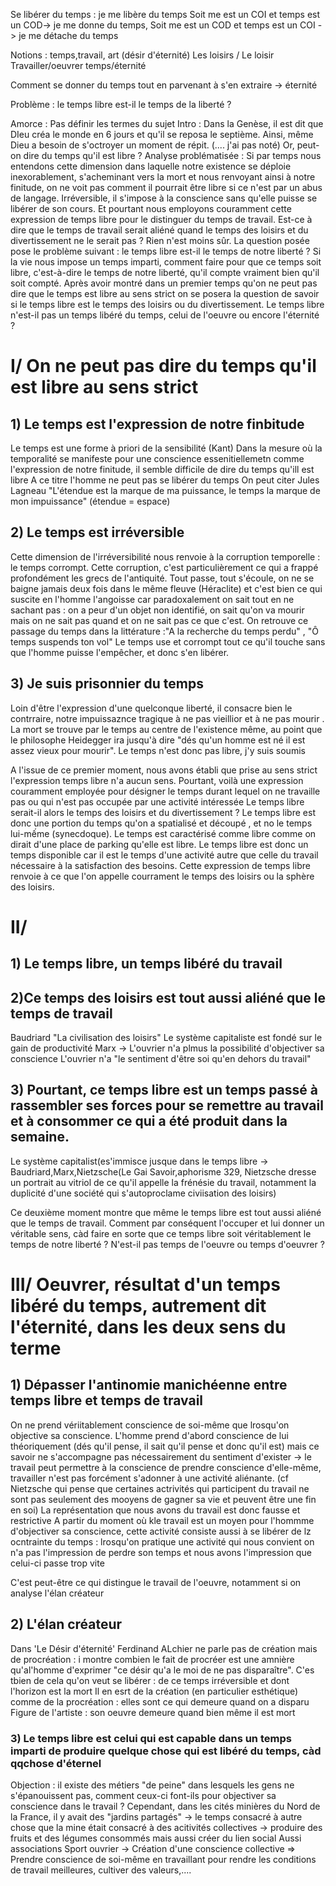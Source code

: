 Se libérer du temps : je me libère du temps
Soit me est  un COI et temps est un COD-> je me donne du temps,
Soit me est un COD et temps est un COI -> je me détache du temps

Notions : temps,travail, art (désir d'éternité)
Les loisirs / Le loisir
Travailler/oeuvrer
temps/éternité

Comment se donner du temps tout en parvenant à s'en extraire -> éternité

Problème : le temps libre est-il le temps de la liberté ?


Amorce : Pas définir les termes du sujet
Intro : Dans la Genèse, il est dit que DIeu créa le monde en 6 jours et qu'il se reposa le septième. Ainsi, même Dieu a besoin de s'octroyer un moment de répit. (.... j'ai pas noté) Or, peut-on dire du temps qu'il est libre ?
Analyse problématisée : Si par temps nous entendons cette dimension dans laquelle notre existence se déploie inexorablement, s'acheminant vers la mort et nous renvoyant ainsi à notre finitude, on ne voit pas comment il pourrait être libre si ce n'est par un abus de langage. Irréversible, il s'impose à la conscience sans qu'elle puisse se libérer de son cours. Et pourtant nous employons couramment cette expression de temps libre pour le distinguer du temps de travail. Est-ce à dire que le temps de travail serait aliéné quand le temps des loisirs et du divertissement ne le serait pas ? Rien n'est moins sûr. La question posée pose le problème suivant : le temps libre est-il le temps de notre liberté ? Si la vie nous impose un temps imparti, comment faire pour que ce temps soit libre, c'est-à-dire le temps de notre liberté, qu'il compte vraiment bien qu'il soit compté. Après avoir montré dans un premier temps qu'on ne peut pas dire que le temps est libre au sens strict on se posera la question de savoir si le temps libre est le temps des loisirs ou du divertissement. Le temps libre n'est-il pas un temps libéré  du temps, celui de l'oeuvre ou encore l'éternité ?

# I/ On ne peut pas dire du temps qu'il est libre au sens strict
## 1) Le temps est l'expression de notre finbitude
Le temps est une forme à priori de la sensibilité (Kant)
Dans la mesure où la temporalité se manifeste pour une conscience essenitiellemetn comme l'expression de notre finitude, il semble difficile de dire du temps qu'ill est libre
A ce titre l'homme ne peut pas se libérer du temps
On peut citer Jules Lagneau "L'étendue est la marque de ma puissance, le temps la marque de mon impuissance" (étendue = espace)
## 2) Le temps est irréversible
Cette dimension de l'irréversibilité nous renvoie à la corruption temporelle : le temps corrompt. Cette corruption, c'est particulièrement ce qui a frappé profondément les grecs de l'antiquité. Tout passe, tout s'écoule, on ne se baigne jamais deux fois dans le même fleuve (Héraclite) et c'est bien ce qui suscite en l'homme l'angoisse car paradoxalement on sait tout en ne sachant pas : on a peur d'un objet non identifié, on sait qu'on va mourir mais on ne sait pas quand et on ne sait pas ce que c'est.
On retrouve ce passage du temps dans la littérature :"A la recherche du temps perdu" , "Ô temps suspends ton vol"
Le temps use et corrompt tout ce qu'il touche sans que l'homme puisse l'empêcher, et donc s'en libérer.
## 3) Je suis prisonnier du temps
Loin d'être l'expression d'une quelconque liberté, il consacre bien le contrraire, notre impuissaznce tragique à ne pas vieillior et à ne pas mourir . La mort se trouve par le temps   au centre de l'existence même, au point que le philosophe Heidegger ira jusqu'à dire "dés qu'un homme est né il est assez vieux pour mourir". Le temps n'est donc pas libre, j'y suis soumis

A l'issue de ce premier moment,  nous avons établi que prise au sens strict l'expression temps libre n'a aucun sens.
Pourtant, voilà une expression couramment employée pour désigner le temps durant lequel on ne travaille pas ou qui n'est pas occupée par une activité intéressée
Le temps libre serait-il alors le temps des loisirs et du divertissement ?
Le temps libre est donc une portion du temps qu'on a spatialisé et découpé , et no le temps lui-mếme (synecdoque). Le temps est caractérisé comme libre comme on dirait d'une place de parking qu'elle est libre. Le temps libre est donc un temps disponible car il est le temps d'une activité autre que celle du travail nécessaire à la satisfaction des besoins.
Cette expression de temps libre renvoie à ce que l'on appelle courrament le temps des loisirs ou la sphère des loisirs.
# II/
## 1) Le temps libre, un temps libéré du travail
## 2)Ce temps des loisirs est tout aussi aliéné que le temps de travail
Baudriard "La civilisation des loisirs"
Le système capitaliste est fondé sur le gain de productivité
Marx -> L'ouvrier n'a plmus la possibilité d'objectiver sa conscience
L'ouvrier n'a "le sentiment d'être soi qu'en dehors du travail"
## 3) Pourtant, ce temps libre est un temps passé à rassembler ses forces pour se remettre au travail et à consommer ce qui a été produit dans la semaine.
Le système capitalist(es'immisce jusque dans le temps libre -> Baudriard,Marx,Nietzsche(Le Gai Savoir,aphorisme 329, Nietzsche dresse un portrait au vitriol de ce qu'il appelle la frénésie du travail, notamment la duplicité d'une société qui s'autoproclame civiisation des loisirs)

Ce deuxième moment montre que même le temps libre est tout aussi aliéné que le temps de travail. Comment par conséquent l'occuper et lui donner un véritable sens, càd faire en sorte que ce temps libre soit véritablement le temps de notre liberté ? N'est-il pas temps de l'oeuvre ou  temps d'oeuvrer ?

# III/ Oeuvrer, résultat d'un temps libéré du temps, autrement dit l'éternité, dans les deux sens du terme
## 1) Dépasser l'antinomie manichéenne entre temps libre et temps de travail
On ne prend vériitablement conscience de soi-même que lrosqu'on objective sa conscience.  L'homme prend d'abord conscience de lui théoriquement (dés qu'il pense, il sait qu'il pense et donc qu'il est) mais ce savoir ne s'accompagne pas nécessairement du sentiment d'exister -> le travail peut permettre à la conscience de prendre conscience d'elle-même, travailler n'est pas forcément s'adonner à une activité aliénante. (cf Nietzsche qui pense que certaines actrivités qui participent du travail ne sont pas seulement des mooyens de gagner sa vie et peuvent être une fin en soi)
La représentation que nous avons du travail est donc fausse et restrictive
A partir du moment où kle travail est un moyen pour l'hommme d'objectiver sa conscience, cette activité consiste aussi à se libérer de lz ocntrainte du temps : lrosqu'on pratique une activité qui nous convient on n'a pas l'impression de perdre son temps et nous avons l'impression que celui-ci passe trop vite

C'est peut-être ce qui distingue le travail de l'oeuvre, notamment si on analyse l'élan créateur

## 2) L'élan créateur
Dans 'Le Désir d'éternité' Ferdinand ALchier ne parle pas de création mais de procréation : i  montre combien le fait de procréer est une amnière qu'al'homme d'exprimer "ce désir qu'a le moi de ne pas disparaître". C'es tbien de cela qu'on veut se libérer : de ce temps irréversible et dont l'horizon est la mort
Il en esrt de la création (en particulier esthétique) comme de la procréation : elles sont ce qui demeure quand on a disparu
Figure de l'artiste : son oeuvre demeure quand bien même il est mort

### 3) Le temps libre est celui qui est capable dans un temps imparti de produire quelque chose qui est libéré du temps, càd qqchose d'éternel

Objection : il existe des métiers "de peine" dans lesquels les gens ne s'épanouissent pas, comment ceux-ci font-ils pour objectiver sa conscience dans le travail ?
Cependant, dans les cités minières du Nord de la France, il y avait des "jardins partagés" -> le temps consacré à autre chose que la mine était consacré à des acitivités collectives -> produire des fruits et des légumes consommés mais aussi créer du lien social
Aussi associations Sport ouvrier
-> Création d'une conscience collective
=> Prendre conscience de soi-même en travaillant pour rendre les conditions de travail meilleures, cultiver des valeurs,....

